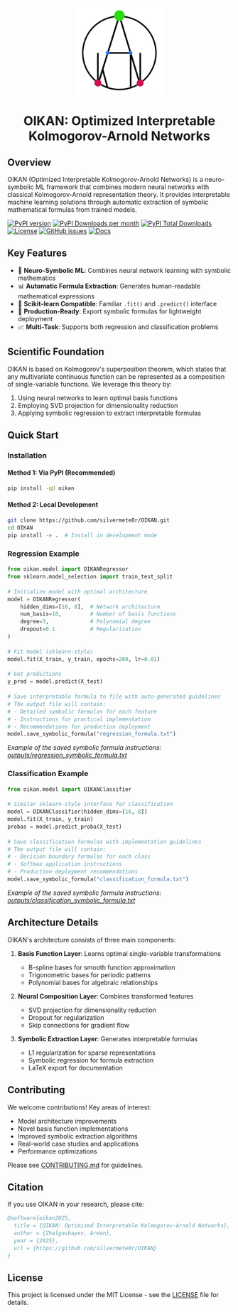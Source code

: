 <!-- logo in the center -->
<div align="center">
<img src="https://raw.githubusercontent.com/silvermete0r/oikan/main/docs/media/oikan_logo.png" alt="OIKAN Logo" width="200"/>

<h1>OIKAN: Optimized Interpretable Kolmogorov-Arnold Networks</h1>
</div>

## Overview
OIKAN (Optimized Interpretable Kolmogorov-Arnold Networks) is a neuro-symbolic ML framework that combines modern neural networks with classical Kolmogorov-Arnold representation theory. It provides interpretable machine learning solutions through automatic extraction of symbolic mathematical formulas from trained models.

[![PyPI version](https://badge.fury.io/py/oikan.svg)](https://badge.fury.io/py/oikan)
[![PyPI Downloads per month](https://img.shields.io/pypi/dm/oikan.svg)](https://pypistats.org/packages/oikan)
[![PyPI Total Downloads](https://static.pepy.tech/badge/oikan)](https://pepy.tech/projects/oikan)
[![License](https://img.shields.io/badge/License-MIT-blue.svg)](https://opensource.org/licenses/MIT)
[![GitHub issues](https://img.shields.io/github/issues/silvermete0r/OIKAN.svg)](https://github.com/silvermete0r/oikan/issues)
[![Docs](https://img.shields.io/badge/docs-passing-brightgreen)](https://silvermete0r.github.io/oikan/)

## Key Features
- 🧠 **Neuro-Symbolic ML**: Combines neural network learning with symbolic mathematics
- 📊 **Automatic Formula Extraction**: Generates human-readable mathematical expressions
- 🎯 **Scikit-learn Compatible**: Familiar `.fit()` and `.predict()` interface
- 🚀 **Production-Ready**: Export symbolic formulas for lightweight deployment
- 📈 **Multi-Task**: Supports both regression and classification problems

## Scientific Foundation

OIKAN is based on Kolmogorov's superposition theorem, which states that any multivariate continuous function can be represented as a composition of single-variable functions. We leverage this theory by:

1. Using neural networks to learn optimal basis functions
2. Employing SVD projection for dimensionality reduction
3. Applying symbolic regression to extract interpretable formulas

## Quick Start

### Installation

#### Method 1: Via PyPI (Recommended)
```bash
pip install -qU oikan
```

#### Method 2: Local Development
```bash
git clone https://github.com/silvermete0r/OIKAN.git
cd OIKAN
pip install -e .  # Install in development mode
```

### Regression Example
```python
from oikan.model import OIKANRegressor
from sklearn.model_selection import train_test_split

# Initialize model with optimal architecture
model = OIKANRegressor(
    hidden_dims=[16, 8],  # Network architecture
    num_basis=10,         # Number of basis functions
    degree=3,             # Polynomial degree
    dropout=0.1           # Regularization
)

# Fit model (sklearn-style)
model.fit(X_train, y_train, epochs=200, lr=0.01)

# Get predictions
y_pred = model.predict(X_test)

# Save interpretable formula to file with auto-generated guidelines
# The output file will contain:
# - Detailed symbolic formulas for each feature
# - Instructions for practical implementation
# - Recommendations for production deployment
model.save_symbolic_formula("regression_formula.txt")
```

*Example of the saved symbolic formula instructions: [outputs/regression_symbolic_formula.txt](outputs/regression_symbolic_formula.txt)*


### Classification Example
```python
from oikan.model import OIKANClassifier

# Similar sklearn-style interface for classification
model = OIKANClassifier(hidden_dims=[16, 8])
model.fit(X_train, y_train)
probas = model.predict_proba(X_test)

# Save classification formulas with implementation guidelines
# The output file will contain:
# - Decision boundary formulas for each class
# - Softmax application instructions
# - Production deployment recommendations
model.save_symbolic_formula("classification_formula.txt")
```

*Example of the saved symbolic formula instructions: [outputs/classification_symbolic_formula.txt](outputs/classification_symbolic_formula.txt)*

## Architecture Details

OIKAN's architecture consists of three main components:

1. **Basis Function Layer**: Learns optimal single-variable transformations
   - B-spline bases for smooth function approximation
   - Trigonometric bases for periodic patterns
   - Polynomial bases for algebraic relationships

2. **Neural Composition Layer**: Combines transformed features
   - SVD projection for dimensionality reduction
   - Dropout for regularization
   - Skip connections for gradient flow

3. **Symbolic Extraction Layer**: Generates interpretable formulas
   - L1 regularization for sparse representations
   - Symbolic regression for formula extraction
   - LaTeX export for documentation

## Contributing

We welcome contributions! Key areas of interest:

- Model architecture improvements
- Novel basis function implementations
- Improved symbolic extraction algorithms
- Real-world case studies and applications
- Performance optimizations

Please see [CONTRIBUTING.md](CONTRIBUTING.md) for guidelines.

## Citation

If you use OIKAN in your research, please cite:

```bibtex
@software{oikan2025,
  title = {OIKAN: Optimized Interpretable Kolmogorov-Arnold Networks},
  author = {Zhalgasbayev, Arman},
  year = {2025},
  url = {https://github.com/silvermete0r/OIKAN}
}
```

## License
This project is licensed under the MIT License - see the [LICENSE](LICENSE) file for details.